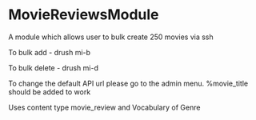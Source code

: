 # MovieReviewsModule
A module which allows user to bulk create 250 movies via ssh

To bulk add - drush mi-b

To bulk delete - drush mi-d

To change the default API url please go to the admin menu. %movie_title should be added to work

Uses content type movie_review and Vocabulary of Genre
